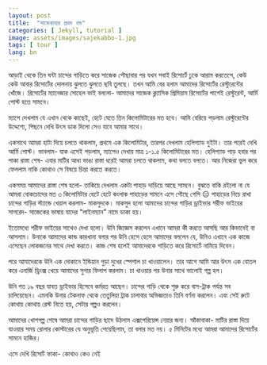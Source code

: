 ```yaml
---
layout: post
title:  "সাজেকাব্যর প্রথম খন্ড"
categories: [ Jekyll, tutorial ]
image: assets/images/sajekabbo-1.jpg
tags: [ tour ]
lang: bn
---
```


আড়াই থেকে তিন ঘন্টা চান্দের গাড়িতে করে সাজেক পৌছাবার পর যখন সবাই রিসোর্টে ঢুকে আরাম করতেসে, কেউ কেউ আবার রিসোর্টের দোলনায় ঝুলতে ঝুলতে ছবি তুলছে। তখন আমি বের হলাম আমাদের রিসোর্টের রেস্টুরেন্টের খোঁজে। রিসোর্টের ম্যানেজার সোহেল ভাই বললো- আমাদের সাজেক ক্ল্যাসিক প্রিমিয়াম রিসোর্টের পাশেই রেস্টুরেন্ট, আর্মি পোস্ট হতে সামনে।

ম্যাপে দেখলাম যে এখান থেকে কাছেই, হেটে যেতে তিন কিলোমিটারের মত হবে। আমি বেরিয়ে পড়লাম রেস্টুরেন্টের উদ্দেশ্যে, পিছনে দেখি উৎস ডাক দিলো সেও যাবে আমার সাথে।

একসাথে আমরা হাটা দিয়ে চলতে থাকলাম, প্রথমে এক কিলোমিটার, তারপর দেখলাম হেলিপ্যাড দুইটা। তার পরেই দেখি আর্মি পোস্ট। ভাবলাম- যাক এসেই পড়লাম, ম্যাপেও দেখায় মাত্র ১-১.৫ কিলোমিটারের মত। হেলিপ্যাড পাড় হবার পর পাকা রাস্তা শেষ- এবার মাটির আধা ভাঙা রাস্তা ধরেই আমরা চলতে থাকলাম, কথা বলতে বলতে। আর নিজেরা ভুল করে ফেললাম নাকি কোথাও সে বিষয়ে চিন্তা করতে করতে।

একসময় আমাদের রাস্তা শেষ হলো- তাকিয়ে দেখলাম একটা পাহাড় দাড়িয়ে আছে সামনে। বুঝতে বাকি রইলো না যে আমরা বোকচোদের মত ৩ কিলোমিটার হেটে হেটে কংলাক পাহাড়ের সামনে এসে পৌছে গেসি 😑  পাহাড়ের নিচে রাখা চান্দের গাড়ির স্ট্যান্ডে খেয়াল করলাম- মাকসুদকে। মাকসুদ হলো আমাদের চান্দের গাড়ির ড্রাইভার শরীফ ভাইয়ের সাগরেদ- সাজেকের ভাষায় যাদের “লাইনম্যান” নামে ডাকা হয়।

ইতোমধ্যে শরীফ ভাইয়ের সাথেও দেখা হলো। উনি জিজ্ঞেস করলেন এখানে আমরা কী করতে আসছি আর কিভাবেই বা আসলাম। উনাকে আমাদের কান্ড কারখানা বলার পর উনি হেসে হেসে আমাদের বললেন যে, উনিও এখানে এক কাজে এসেছেন লোকজনের সাথে দেখা করতে। কাজ শেষ হলেই আমাদেরকে গাড়িতে করে রিসোর্টে নামিয়ে দিবেন।

পরে আমাদেরকে উনি এক দোকানে ইন্ডিয়ান গুড়া দুধের স্পেশাল চা খাওয়ালেন। তার আগে আমি আর উৎস এক বোতল করে এনার্জি ড্রিংক্স খেয়ে আমাদের সুগার ফিলাপ করলাম। চা খাওয়ার পর উনার সাথে ভালোই গল্প হল।

উনি গত ১৯ বছর যাবত ড্রাইভার হিসেবে কর্মরত আছেন। চান্দের গাড়ি থেকে শুরু করে বাস-ট্রাক পর্যন্ত সব চালিয়েছেন। এমনকি উনার টেকনাফ থেকে তেতুলিয়া ট্রাক চালাবার অভিজ্ঞতাও তিনি বর্ণনা করলেন। এবং সেই রুটে কোথায় কোথায় রেস্ট নিতে হয়, সেটার গল্পও করলেন।

আমাদের খোশগল্প শেষে আমরা চান্দের গাড়ির ছাদে উঠলাম এক্সপেরিয়েন্স নেয়ার জন্য। আঁকাবাকা- মাটির রাস্তা দিয়ে যাওয়ার সময় রোলার কোস্টারের যে অনুভূতি পেয়েছিলাম, তা বলার মত নয়। ৫ মিনিটের মধ্যে আমরা আমাদের রিসোর্টের সামনে হাজির।

এসে দেখি রিসোর্ট ফাকা- কোথাও কেও নেই